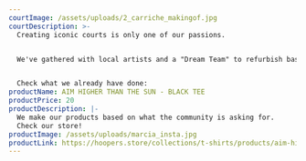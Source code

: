 ```yaml
---
courtImage: /assets/uploads/2_carriche_makingof.jpg
courtDescription: >-
  Creating iconic courts is only one of our passions.


  We've gathered with local artists and a "Dream Team" to refurbish basket courts and bring the community back to the street. 


  Check what we already have done:
productName: AIM HIGHER THAN THE SUN - BLACK TEE
productPrice: 20
productDescription: |-
  We make our products based on what the community is asking for.
  Check our store!
productImage: /assets/uploads/marcia_insta.jpg
productLink: https://hoopers.store/collections/t-shirts/products/aim-higher-than-the-sun-black-tee
---
```

